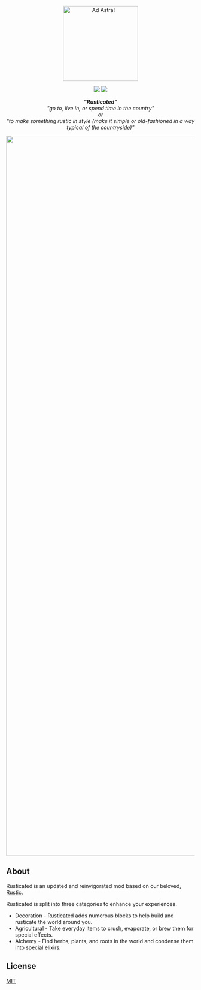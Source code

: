 


<a>
    <p align="center">
        <img src="https://cdn.discordapp.com/attachments/427517207526768650/1054337462924755074/Rusticated_Logo.png" alt="Ad Astra!" width="200"/> 
    </p>
</a>

<p align="center">
<a target="_blank" href="https://www.curseforge.com/minecraft/mc-mods/rusticated"><img src="http://cf.way2muchnoise.eu/full_750794_downloads.svg" /></a>
<a target="_blank" href="https://www.curseforge.com/minecraft/mc-mods/rusticated"><img src="https://cf.way2muchnoise.eu/versions/750794.svg" /></a>
</p>

<p align="center">
  <strong><em>"Rusticated"</em></strong><br>
    <em>"go to, live in, or spend time in the country" <br>
    or <br>
    "to make something rustic in style (make it simple or old-fashioned in a way typical of the countryside)"</em>
</p>

<a>
    <p align="center">
        <img src="https://cdn.discordapp.com/attachments/372294340493574144/1064463860419010600/Main_Title.png" width="1920"/> 
    </p>
</a>

## About
Rusticated is an updated and reinvigorated mod based on our beloved, [Rustic](https://www.curseforge.com/minecraft/mc-mods/rustic).

Rusticated is split into three categories to enhance your experiences.
- Decoration - Rusticated adds numerous blocks to help build and rusticate the world around you.
- Agricultural - Take everyday items to crush, evaporate, or brew them for special effects.
- Alchemy - Find herbs, plants, and roots in the world and condense them into special elixirs.




## License
[MIT](https://choosealicense.com/licenses/mit/)






